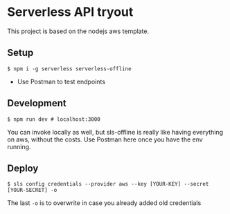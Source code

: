 # Serverless API tryout

This project is based on the nodejs aws template.

## Setup
    $ npm i -g serverless serverless-offline
- Use Postman to test endpoints

## Development
    $ npm run dev # localhost:3000 

You can invoke locally as well, but sls-offline is really like having everything on aws, without the costs. Use Postman here once you have the env running.

## Deploy
    $ sls config credentials --provider aws --key [YOUR-KEY] --secret [YOUR-SECRET] -o

The last `-o` is to overwrite in case you already added old credentials
